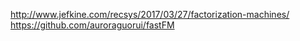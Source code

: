 http://www.jefkine.com/recsys/2017/03/27/factorization-machines/
https://github.com/auroraguorui/fastFM
